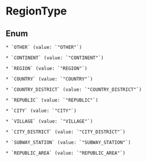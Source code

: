 
# RegionType

## Enum


    * `OTHER` (value: `"OTHER"`)

    * `CONTINENT` (value: `"CONTINENT"`)

    * `REGION` (value: `"REGION"`)

    * `COUNTRY` (value: `"COUNTRY"`)

    * `COUNTRY_DISTRICT` (value: `"COUNTRY_DISTRICT"`)

    * `REPUBLIC` (value: `"REPUBLIC"`)

    * `CITY` (value: `"CITY"`)

    * `VILLAGE` (value: `"VILLAGE"`)

    * `CITY_DISTRICT` (value: `"CITY_DISTRICT"`)

    * `SUBWAY_STATION` (value: `"SUBWAY_STATION"`)

    * `REPUBLIC_AREA` (value: `"REPUBLIC_AREA"`)



